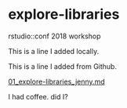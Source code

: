 # explore-libraries
rstudio::conf 2018 workshop

This is a line I added locally.

This is a line I added from Github.

[01_explore-libraries_jenny.md](01_explore-libraries_jenny.md)

I had coffee. did I?
